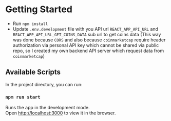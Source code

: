 # Getting Started

-   Run `npm install`
-   Update `.env.development` file with you API url `REACT_APP_API_URL` and `REACT_APP_API_URL_GET_COINS_DATA` sub url to get coins data (This way was done because `CORS` and also because `coinmarketcap` require header authorization via personal API key which cannot be shared via public repo, so I created my own backend API server which request data from `coinmarketcap`)

## Available Scripts

In the project directory, you can run:

### `npm run start`

Runs the app in the development mode.\
Open [http://localhost:3000](http://localhost:3000) to view it in the browser.
